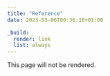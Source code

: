 ```yaml
---
title: "Reference"
date: 2023-03-06T00:36:16+01:00

_build:
  render: link
  list: always
---
```


This page will not be rendered.

